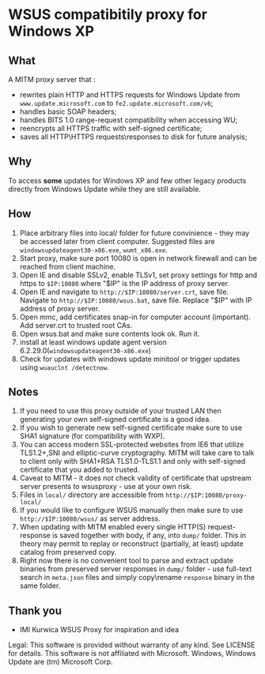 # WSUS compatibitily proxy for Windows XP

## What
A MITM proxy server that :
- rewrites plain HTTP and HTTPS requests for Windows Update from `www.update.microsoft.com` to `fe2.update.microsoft.com/v6`;
- handles basic SOAP headers;
- handles BITS 1.0 range-request compatibility when accessing WU;
- reencrypts all HTTPS traffic with self-signed certificate;
- saves all HTTP\HTTPS requests\responses to disk for future analysis;

## Why
To access __some__ updates for Windows XP and few other legacy products directly from Windows Update while they are still available.

## How
1. Place arbitrary files into local/ folder for future convinience - they may be accessed later from client computer. Suggested files are `windowsupdateagent30-x86.exe`, `wumt_x86.exe`.
1. Start proxy, make sure port 10080 is open in network firewall and can be reached from client machine.
1. Open IE and disable SSLv2, enable TLSv1, set proxy settings for http and https to `$IP:10080` where "$IP" is the IP address of proxy server.
1. Open IE and navigate to `http://$IP:10080/server.crt`, save file. Navigate to `http://$IP:10080/wsus.bat`, save file. Replace "$IP" with IP address of proxy server.
1. Open mmc, add certificates snap-in for computer account (important). Add server.crt to trusted root CAs.
1. Open wsus.bat and make sure contents look ok. Run it.
1. install at least windows update agent version 6.2.29.0(`windowsupdateagent30-x86.exe`)
1. Check for updates with windows update minitool or trigger updates using `wuauclnt /detectnow`.


## Notes
1. If you need to use this proxy outside of your trusted LAN then generating your own self-signed certificate is a good idea.
1. If you wish to generate new self-signed certificate make sure to use SHA1 signature (for compatibility with WXP).
2. You can access modern SSL-protected websites from IE6 that utilize TLS1.2+,SNI and elliptic-curve cryptography. MITM will take care to talk to client only with SHA1+RSA TLS1.0-TLS1.1 and only with self-signed certificate that you added to trusted.
3. Caveat to MITM - it does not check validity of certificate that upstream server presents to wsusproxy - use at your own risk.
1. Files in `local/` directory are accessible from `http://$IP:10080/proxy-local/`
1. If you would like to configure WSUS manually then make sure to use `http://$IP:10080/wsus/` as server address.
1. When updating with MITM enabled every single HTTP(S) request-response is saved together with body, if any, into `dump/` folder. This in theory may permit to replay or reconstruct (partially, at least) update catalog from preserved copy.
1. Right now there is no convenient tool to parse and extract update binaries from preserved server responses in `dump/` folder - use full-text search in `meta.json` files and simply copy\rename `response` binary in the same folder.

## Thank you
- IMI Kurwica WSUS Proxy for inspiration and idea

Legal:
This software is provided without warranty of any kind. See LICENSE for details.
This software is not affiliated with Microsoft. Windows, Windows Update are (tm) Microsoft Corp.
